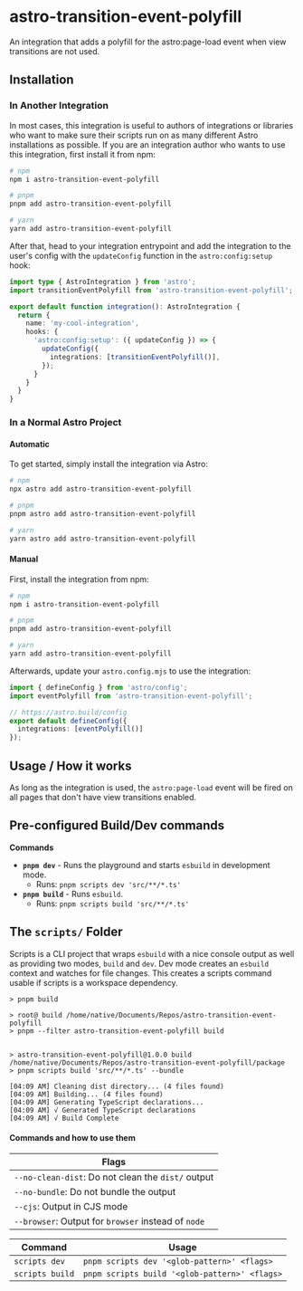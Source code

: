 # astro-transition-event-polyfill

An integration that adds a polyfill for the astro:page-load event when view transitions are not used.

## Installation

### In Another Integration

In most cases, this integration is useful to authors of integrations or libraries who want to make sure their scripts run on as many different Astro installations as possible. If you are an integration author who wants to use this integration, first install it from npm:

```bash
# npm
npm i astro-transition-event-polyfill

# pnpm
pnpm add astro-transition-event-polyfill

# yarn
yarn add astro-transition-event-polyfill
```

After that, head to your integration entrypoint and add the integration to the user's config with the `updateConfig` function in the `astro:config:setup` hook:

```ts
import type { AstroIntegration } from 'astro';
import transitionEventPolyfill from 'astro-transition-event-polyfill';

export default function integration(): AstroIntegration {
  return {
    name: 'my-cool-integration',
    hooks: {
      'astro:config:setup': ({ updateConfig }) => {
        updateConfig({
          integrations: [transitionEventPolyfill()],
        });
      }
    }
  }
}
```

### In a Normal Astro Project
#### Automatic

To get started, simply install the integration via Astro:

```bash
# npm
npx astro add astro-transition-event-polyfill

# pnpm
pnpm astro add astro-transition-event-polyfill

# yarn
yarn astro add astro-transition-event-polyfill
```

#### Manual

First, install the integration from npm:
```bash
# npm
npm i astro-transition-event-polyfill

# pnpm
pnpm add astro-transition-event-polyfill

# yarn
yarn add astro-transition-event-polyfill
```

Afterwards, update your `astro.config.mjs` to use the integration:

```ts
import { defineConfig } from 'astro/config';
import eventPolyfill from 'astro-transition-event-polyfill';

// https://astro.build/config
export default defineConfig({
  integrations: [eventPolyfill()]
});
```

## Usage / How it works

As long as the integration is used, the `astro:page-load` event will be fired on all pages that don't have view transitions enabled.
## Pre-configured Build/Dev commands

**Commands**

- **`pnpm dev`** - Runs the playground and starts `esbuild` in development mode.
  - Runs: `pnpm scripts dev 'src/**/*.ts'`
- **`pnpm build`** - Runs `esbuild`.
  - Runs: `pnpm scripts build 'src/**/*.ts'`

## The `scripts/` Folder

Scripts is a CLI project that wraps `esbuild` with a nice console output as well as providing two modes, `build` and `dev`.  Dev mode creates an `esbuild` context and watches for file changes. This creates a scripts command usable if scripts is a workspace dependency.

```log
> pnpm build

> root@ build /home/native/Documents/Repos/astro-transition-event-polyfill
> pnpm --filter astro-transition-event-polyfill build


> astro-transition-event-polyfill@1.0.0 build /home/native/Documents/Repos/astro-transition-event-polyfill/package
> pnpm scripts build 'src/**/*.ts' --bundle

[04:09 AM] Cleaning dist directory... (4 files found)
[04:09 AM] Building... (4 files found)
[04:09 AM] Generating TypeScript declarations...
[04:09 AM] √ Generated TypeScript declarations
[04:09 AM] √ Build Complete
```

#### Commands and how to use them

| Flags |
| ----- |
| `--no-clean-dist`: Do not clean the `dist/` output |
| `--no-bundle`: Do not bundle the output |
| `--cjs`: Output in CJS mode |
| `--browser`: Output for `browser` instead of `node` |

| Command | Usage |
| ------- | ----- |
| `scripts dev` | `pnpm scripts dev '<glob-pattern>' <flags>` |
| `scripts build` | `pnpm scripts build '<glob-pattern>' <flags>` |